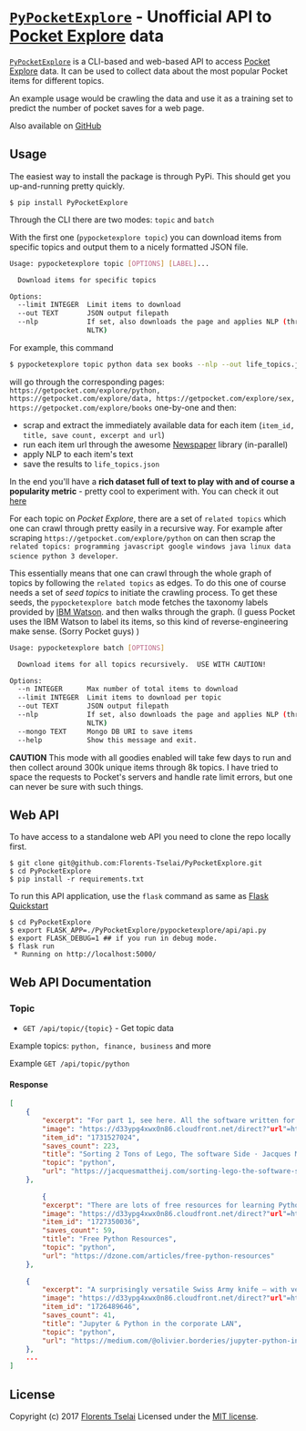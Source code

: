 # [`PyPocketExplore`](http://tselai.com/pypocketexplore-collecting-exploring-predicting-pocket-items-machine-learning) - Unofficial API to [Pocket Explore](https://getpocket.com/explore/) data

[`PyPocketExplore`](http://tselai.com/pypocketexplore-collecting-exploring-predicting-pocket-items-machine-learning) 
is a CLI-based and web-based API to access [Pocket Explore](https://getpocket.com/explore/) data.
It can be used to collect data about the most popular Pocket items for different topics.

An example usage would be crawling the data and use it as a training set to predict the number of pocket saves for a web page.

Also available on [GitHub](https://github.com/Florents-Tselai/PyPocketExplore)

## Usage

The easiest way to install the package is through PyPi.
This should get you up-and-running pretty quickly.
```shell
$ pip install PyPocketExplore
```

Through the CLI there are two modes: `topic` and `batch`

With the first one (`pypocketexplore topic`) you can download items from specific topics and output them to a nicely formatted JSON file.

```bash
Usage: pypocketexplore topic [OPTIONS] [LABEL]...

  Download items for specific topics

Options:
  --limit INTEGER  Limit items to download
  --out TEXT       JSON output filepath
  --nlp            If set, also downloads the page and applies NLP (through
                   NLTK)
```

For example, this command
```bash
$ pypocketexplore topic python data sex books --nlp --out life_topics.json
```
will go through the corresponding pages: 
`https://getpocket.com/explore/python, https://getpocket.com/explore/data, https://getpocket.com/explore/sex, https://getpocket.com/explore/books`
one-by-one and then:

* scrap and extract the immediately available data for each item (`item_id, title, save count, excerpt and url`)
* run each item url through the awesome [Newspaper](http://newspaper.readthedocs.io/en/latest/) library (in-parallel)
* apply NLP to each item's text
* save the results to `life_topics.json`

In the end you'll have a **rich dataset full of text to play with and of course a popularity metric** - pretty cool to experiment with.
You can check it out [here](https://tselai.com/data/life_topics.json)

For each topic on *Pocket Explore*, there are a set of `related topics` which one can crawl through pretty easily
in a recursive way.
For example after scraping `https://getpocket.com/explore/python` on can then scrap the 
`related topics: programming javascript google windows java linux data science python 3 developer`.

This essentially means that one can crawl through the whole graph of topics by following the `related topics` as edges. 
To do this one of course needs a set of *seed topics* to initiate the crawling process.
To get these seeds, the `pypocketexplore batch` mode fetches the taxonomy labels provided by [IBM Watson](https://www.ibm.com/watson/developercloud/doc/natural-language-understanding/categories.html).
and then walks through the graph.
(I guess Pocket uses the IBM Watson to label its items, so this kind of reverse-engineering make sense. (Sorry Pocket guys) )

```bash
Usage: pypocketexplore batch [OPTIONS]

  Download items for all topics recursively.  USE WITH CAUTION!

Options:
  --n INTEGER      Max number of total items to download
  --limit INTEGER  Limit items to download per topic
  --out TEXT       JSON output filepath
  --nlp            If set, also downloads the page and applies NLP (through
                   NLTK)
  --mongo TEXT     Mongo DB URI to save items
  --help           Show this message and exit.
```

**CAUTION**
This mode with all goodies enabled will take few days to run and then collect around 300k unique items
through 8k topics.
I have tried to space the requests to Pocket's servers and handle rate limit errors, 
but one can never be sure with such things.

## Web API

To have access to a standalone web API you need to clone the repo locally first.
```shell
$ git clone git@github.com:Florents-Tselai/PyPocketExplore.git
$ cd PyPocketExplore
$ pip install -r requirements.txt
```

To run this API application, use the `flask` command as same as [Flask Quickstart](http://flask.pocoo.org/docs/0.12/quickstart/)

```shell
$ cd PyPocketExplore
$ export FLASK_APP=./PyPocketExplore/pypocketexplore/api/api.py
$ export FLASK_DEBUG=1 ## if you run in debug mode.
$ flask run
 * Running on http://localhost:5000/
```

## Web API Documentation

### Topic

* `GET /api/topic/{topic}` - Get topic data

Example topics: `python, finance, business` and more

Example `GET /api/topic/python`

#### Response

```json
[
    {
        "excerpt": "For part 1, see here. All the software written for this project is in Python. I’m not an expert python programmer, far from it but the huge number of available libraries and the fact that I can make some sense of it all without having spent a lifetime in Python made this a fairly obvious choice.",
        "image": "https://d33ypg4xwx0n86.cloudfront.net/direct?"url"=https%3A%2F%2Fjacquesmattheij.com%2Fusb-microscope.jpg&resize=w750",
        "item_id": "1731527024",
        "saves_count": 223,
        "title": "Sorting 2 Tons of Lego, The software Side · Jacques Mattheij",
        "topic": "python",
        "url": "https://jacquesmattheij.com/sorting-lego-the-software-side"
    },
    
        {
        "excerpt": "There are lots of free resources for learning Python available now. I wrote about some of them way back in 2013, but there’s even more now then there was then! In this article, I want to share these resources with you.",
        "image": "https://d33ypg4xwx0n86.cloudfront.net/direct?"url"=https%3A%2F%2Fdz2cdn1.dzone.com%2Fstorage%2Farticle-thumb%2F5158392-thumb.jpg&resize=w750",
        "item_id": "1727350036",
        "saves_count": 59,
        "title": "Free Python Resources",
        "topic": "python",
        "url": "https://dzone.com/articles/free-python-resources"
    },
    
    {
        "excerpt": "A surprisingly versatile Swiss Army knife — with very long blades!TL;DRWe (an investment bank in the Eurozone) are deploying Jupyter and the Python scientific stack in a corporate environment to provide employees and contractors with an interactive computing environment with to help them leve",
        "image": "https://d33ypg4xwx0n86.cloudfront.net/direct?"url"=https%3A%2F%2Fcdn-"image"s-1.medium.com%2Fmax%2F1600%2F1%2AmeN9gfB_nuwmGGwLQzhVQA.png&resize=w750",
        "item_id": "1726489646",
        "saves_count": 41,
        "title": "Jupyter & Python in the corporate LAN",
        "topic": "python",
        "url": "https://medium.com/@olivier.borderies/jupyter-python-in-the-corporate-lan-109e2ffde897"
    },
    ...
]
```


License
-------

Copyright (c) 2017 [Florents Tselai](https://tselai.com)
Licensed under the [MIT license](http://opensource.org/licenses/MIT).
